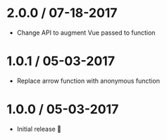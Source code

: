 2.0.0 / 07-18-2017
=================
  * Change API to augment Vue passed to function

1.0.1 / 05-03-2017
=================
  * Replace arrow function with anonymous function

1.0.0 / 05-03-2017
=================
  * Initial release 🍾
